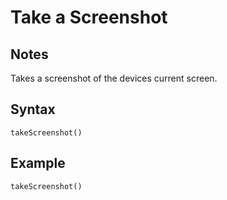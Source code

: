 # Take a Screenshot

## Notes
Takes a screenshot of the devices current screen.

## Syntax

```
takeScreenshot()
```

## Example
```
takeScreenshot()
```
